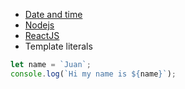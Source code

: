 <!-- TITLE: Javascript -->


* [Date and time](/javascript/datetime)
* [Nodejs](/javascript/nodejs)
* [ReactJS](/javascript/reactjs)
* Template literals

```javascript
let name = `Juan`;
console.log(`Hi my name is ${name}`);
```
